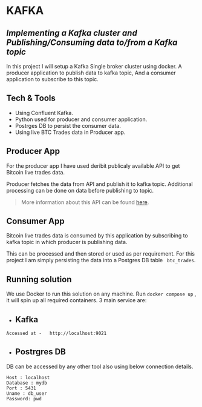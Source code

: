 # KAFKA
## _Implementing a Kafka cluster and Publishing/Consuming data to/from a Kafka topic_

In this project I will setup a Kafka Single broker cluster using docker. A producer application to publish data to kafka topic, And a consumer application to subscribe to this topic.

## Tech & Tools

- Using Confluent Kafka.
- Python used for producer and consumer application.
- Postrges DB to persist the consumer data. 
- Using live BTC Trades data in Producer app.

## Producer App

For the producer app I have used deribit publicaly available API to get Bitcoin live trades data.

Producer fetches the data from API and publish it to kafka topic. Additional processing can be done on data before publishing to topic.

> More information about this API can be found [here][data_link].

## Consumer App

Bitcoin live trades data is consumed by this application by subscribing to kafka topic in which producer is publishing data.

This can be processed and then stored or used as per requirement. For this project I am simply persisting the data into a Postgres DB table ``` btc_trades```.

## Running solution

We use Docker to run this solution on any machine. Run `docker compose up` , it will spin up all required containers. 3 main service are:

- ## Kafka
```
Accessed at -   http://localhost:9021
```

- ## Postrgres DB
DB can be accessed by any other tool also using below connection details.
```
Host : localhost
Database : mydb
Port : 5431
Uname : db_user
Password: pwd
```

[//]: #
   [data_link]: <https://docs.deribit.com/#public-get_last_trades_by_instrument>
